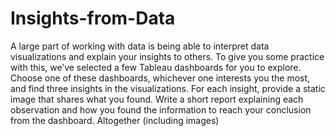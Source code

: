 # Insights-from-Data
A large part of working with data is being able to interpret data visualizations and explain your insights to others. To give you some practice with this, we’ve selected a few Tableau dashboards for you to explore. Choose one of these dashboards, whichever one interests you the most, and find three insights in the visualizations. For each insight, provide a static image that shares what you found. Write a short report explaining each observation and how you found the information to reach your conclusion from the dashboard. Altogether (including images)
